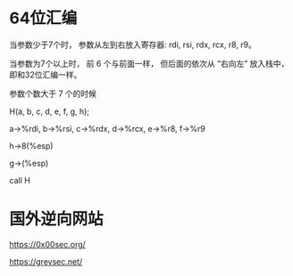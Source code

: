 # 64位汇编
当参数少于7个时， 参数从左到右放入寄存器: rdi, rsi, rdx, rcx, r8, r9。

当参数为7个以上时， 前 6 个与前面一样， 但后面的依次从 “右向左” 放入栈中，即和32位汇编一样。

参数个数大于 7 个的时候

H(a, b, c, d, e, f, g, h);

a->%rdi, b->%rsi, c->%rdx, d->%rcx, e->%r8, f->%r9

h->8(%esp)

g->(%esp)

call H

# 国外逆向网站
https://0x00sec.org/

https://greysec.net/